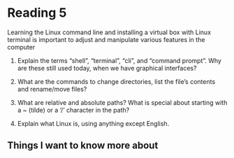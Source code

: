 # Reading 5

Learning the Linux command line and installing a virtual box with Linux terminal is important to adjust and manipulate various features in the computer 

1. Explain the terms “shell”, “terminal”, “cli”, and “command prompt”. Why are these still used today, when we have graphical interfaces?



2. What are the commands to change directories, list the file’s contents and rename/move files?



3. What are relative and absolute paths? What is special about starting with a ~ (tilde) or a ‘/’ character in the path?



4. Explain what Linux is, using anything except English.



## Things I want to know more about

